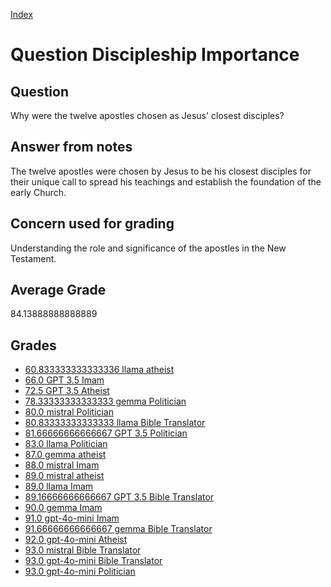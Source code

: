 
[Index](../../index.md)
# Question Discipleship Importance
## Question
Why were the twelve apostles chosen as Jesus' closest disciples?

## Answer from notes
The twelve apostles were chosen by Jesus to be his closest disciples for their unique call to spread his teachings and establish the foundation of the early Church.

## Concern used for grading
Understanding the role and significance of the apostles in the New Testament.

## Average Grade
84.13888888888889

## Grades
 * [60.833333333333336 llama atheist](../answers/llama_atheist/Discipleship_Importance.md)
 * [66.0 GPT 3.5 Imam](../answers/GPT_3.5_Imam/Discipleship_Importance.md)
 * [72.5 GPT 3.5 Atheist](../answers/GPT_3.5_Atheist/Discipleship_Importance.md)
 * [78.33333333333333 gemma Politician](../answers/gemma_Politician/Discipleship_Importance.md)
 * [80.0 mistral Politician](../answers/mistral_Politician/Discipleship_Importance.md)
 * [80.83333333333333 llama Bible Translator](../answers/llama_Bible_Translator/Discipleship_Importance.md)
 * [81.66666666666667 GPT 3.5 Politician](../answers/GPT_3.5_Politician/Discipleship_Importance.md)
 * [83.0 llama Politician](../answers/llama_Politician/Discipleship_Importance.md)
 * [87.0 gemma atheist](../answers/gemma_atheist/Discipleship_Importance.md)
 * [88.0 mistral Imam](../answers/mistral_Imam/Discipleship_Importance.md)
 * [89.0 mistral atheist](../answers/mistral_atheist/Discipleship_Importance.md)
 * [89.0 llama Imam](../answers/llama_Imam/Discipleship_Importance.md)
 * [89.16666666666667 GPT 3.5 Bible Translator](../answers/GPT_3.5_Bible_Translator/Discipleship_Importance.md)
 * [90.0 gemma Imam](../answers/gemma_Imam/Discipleship_Importance.md)
 * [91.0 gpt-4o-mini Imam](../answers/gpt-4o-mini_Imam/Discipleship_Importance.md)
 * [91.66666666666667 gemma Bible Translator](../answers/gemma_Bible_Translator/Discipleship_Importance.md)
 * [92.0 gpt-4o-mini Atheist](../answers/gpt-4o-mini_Atheist/Discipleship_Importance.md)
 * [93.0 mistral Bible Translator](../answers/mistral_Bible_Translator/Discipleship_Importance.md)
 * [93.0 gpt-4o-mini Bible Translator](../answers/gpt-4o-mini_Bible_Translator/Discipleship_Importance.md)
 * [93.0 gpt-4o-mini Politician](../answers/gpt-4o-mini_Politician/Discipleship_Importance.md)
